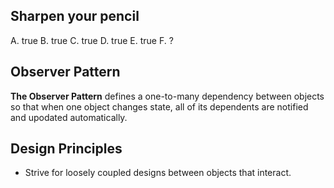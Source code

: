 ## Sharpen your pencil
A. true
B. true
C. true
D. true
E. true
F. ?

## Observer Pattern
**The Observer Pattern** defines a one-to-many dependency between objects so that when one object changes state, all of its dependents are notified and upodated automatically.

## Design Principles
- Strive for loosely coupled designs between objects that interact.

